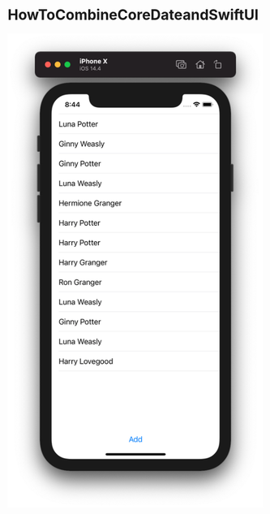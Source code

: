 # HowToCombineCoreDateandSwiftUI

![](https://github.com/ram4ik/HowToCombineCoreDateandSwiftUI/blob/master/HowToCombineCoreDateandSwiftUI/Assets.xcassets/Screenshot%202021-04-24%20at%2020.44.36.imageset/Screenshot%202021-04-24%20at%2020.44.36.png)

